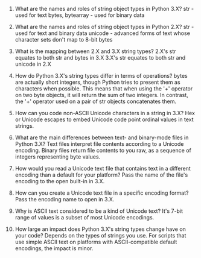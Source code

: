 1.  What are the names and roles of string object types in Python 3.X?
    str - used for text
    bytes, bytearray - used for binary data

2.  What are the names and roles of string object types in Python 2.X?
    str - used for text and binary data
    unicode - advanced forms of text whose character sets don't map to 8-bit bytes

3.  What is the mapping between 2.X and 3.X string types?
    2.X's str equates to both str and bytes in 3.X
    3.X's str equates to both str and unicode in 2.X

4.  How do Python 3.X's string types differ in terms of operations?
    bytes are actually short integers, though Python tries to present them as characters when possible.  This means that when using the '+' operator on two byte objects, it will return the sum of two integers.  In contrast, the '+' operator used on a pair of str objects concatenates them.

5.  How can you code non-ASCII Unicode characters in a string in 3.X?
    Hex or Unicode escapes to embed Unicode code point ordinal values in text strings.

6.  What are the main differences between text- and binary-mode files in Python 3.X?
    Text files interpret file contents according to a Unicode encoding.
    Binary files return file contents to you raw, as a sequence of integers representing byte values.

7.  How would you read a Unicode text file that contains text in a different encoding than a default for your platform?
    Pass the name of the file's encoding to the open built-in in 3.X.

8.  How can you create a Unicode text file in a specific encoding format?
    Pass the encoding name to open in 3.X.

9.  Why is ASCII text considered to be a kind of Unicode text?
    It's 7-bit range of values is a subset of most Unicode encodings.

10. How large an impact does Python 3.X's string types change have on your code?
    Depends on the types of strings you use.  For scripts that use simple ASCII text on platforms with ASCII-compatible default encodings, the impact is minor.
